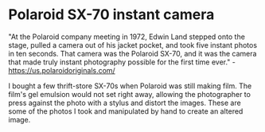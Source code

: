 # Polaroid SX-70 instant camera
"At the Polaroid company meeting in 1972, Edwin Land stepped onto the stage, pulled a camera out of his jacket pocket, and took five instant photos in ten seconds. That camera was the Polaroid SX-70, and it was the camera that made truly instant photography possible for the first time ever."  - https://us.polaroidoriginals.com/

I bought a few thrift-store SX-70s when Polaroid was still making film. The film's gel emulsion would not set right away, allowing the photographer to press against the photo with a stylus and distort the images. These are some of the photos I took and manipulated by hand to create an altered image.

